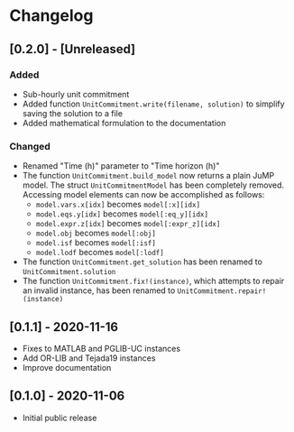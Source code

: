 # Changelog

## [0.2.0] - [Unreleased]

### Added
- Sub-hourly unit commitment
- Added function `UnitCommitment.write(filename, solution)` to simplify saving the solution to a file
- Added mathematical formulation to the documentation

### Changed
- Renamed "Time (h)" parameter to "Time horizon (h)"
- The function `UnitCommitment.build_model` now returns a plain JuMP model. The
  struct `UnitCommitmentModel` has been completely removed. Accessing model elements can now be accomplished as follows:
    - `model.vars.x[idx]` becomes `model[:x][idx]`
    - `model.eqs.y[idx]` becomes `model[:eq_y][idx]`
    - `model.expr.z[idx]` becomes `model[:expr_z][idx]`
    - `model.obj` becomes `model[:obj]`
    - `model.isf` becomes `model[:isf]`
    - `model.lodf` becomes `model[:lodf]`
- The function `UnitCommitment.get_solution` has been renamed to `UnitCommitment.solution`
- The function `UnitCommitment.fix!(instance)`, which attempts to repair an invalid instance, has been renamed to `UnitCommitment.repair!(instance)`

## [0.1.1] - 2020-11-16

* Fixes to MATLAB and PGLIB-UC instances
* Add OR-LIB and Tejada19 instances
* Improve documentation

## [0.1.0] - 2020-11-06

* Initial public release
